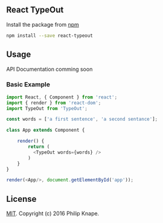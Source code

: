 
## React TypeOut

Install the package from [npm](https://npmjs.com/release)

```bash
npm install --save react-typeout
```

## Usage

API Documentation comming soon


### Basic Example

```js
import React, { Component } from 'react';
import { render } from 'react-dom';
import TypeOut from 'TypeOut';

const words = ['a first sentence', 'a second sentance'];

class App extends Component {

    render() {
        return (
          <TypeOut words={words} />
        )
    }
}

render(<App/>, document.getElementById('app'));

```

## License

[MIT](LICENSE). Copyright (c) 2016 Philip Knape.
